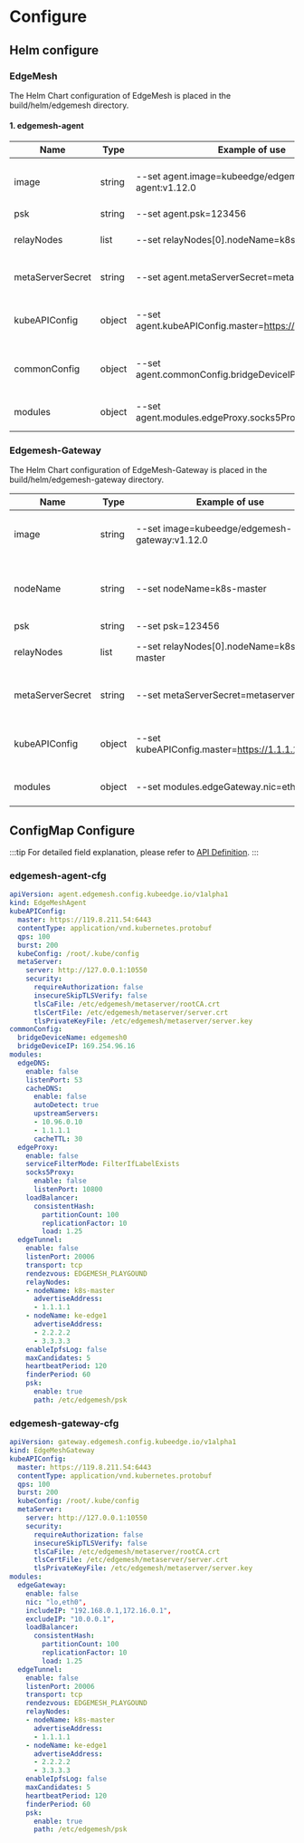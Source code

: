 # Configure

## Helm configure

### EdgeMesh

The Helm Chart configuration of EdgeMesh is placed in the build/helm/edgemesh directory.

#### 1. edgemesh-agent

| Name             | Type   | Example of use                                        | Describe                                        |
|------------------|--------|-------------------------------------------------------|-------------------------------------------------|
| image            | string | --set agent.image=kubeedge/edgemesh-agent:v1.12.0     | Specifies the image used by edgemesh-agent      |
| psk              | string | --set agent.psk=123456                                | PSK cipher                                      |
| relayNodes       | list   | --set relayNodes[0].nodeName=k8s-master               | Relay node configuration table                  |
| metaServerSecret | string | --set agent.metaServerSecret=metaserver-certs         | Secret to store the metaServer certificate file |
| kubeAPIConfig    | object | --set agent.kubeAPIConfig.master=https://1.1.1.1:6443 | Same meaning as kubeAPIConfig in configmap      |
| commonConfig     | object | --set agent.commonConfig.bridgeDeviceIP=169.254.96.16 | Same meaning as commonConfig in configmap       |
| modules          | object | --set agent.modules.edgeProxy.socks5Proxy.enable=true | Same meaning as modules in configmap            |

### Edgemesh-Gateway

The Helm Chart configuration of EdgeMesh-Gateway is placed in the build/helm/edgemesh-gateway directory.

| Name             | Type   | Example of use                                  | Describe                                            |
|------------------|--------|-------------------------------------------------|-----------------------------------------------------|
| image            | string | --set image=kubeedge/edgemesh-gateway:v1.12.0   | Specifies the image used by edgemesh-gateway        |
| nodeName         | string | --set nodeName=k8s-master                       | Specify the node where edgemesh-gateway is deployed |
| psk              | string | --set psk=123456                                | PSK cipher                                          |
| relayNodes       | list   | --set relayNodes[0].nodeName=k8s-master         | Relay node configuration table                      |
| metaServerSecret | string | --set metaServerSecret=metaserver-certs         | Secret to store the metaServer certificate file     |
| kubeAPIConfig    | object | --set kubeAPIConfig.master=https://1.1.1.1:6443 | Same meaning as kubeAPIConfig in configmap          |
| modules          | object | --set modules.edgeGateway.nic=eth0              | Same meaning as modules in configmap                |

## ConfigMap Configure

:::tip
For detailed field explanation, please refer to [API Definition](https://github.com/kubeedge/edgemesh/blob/main/pkg/apis/config/v1alpha1/types.go).
:::

### edgemesh-agent-cfg

```yaml
apiVersion: agent.edgemesh.config.kubeedge.io/v1alpha1
kind: EdgeMeshAgent
kubeAPIConfig:
  master: https://119.8.211.54:6443
  contentType: application/vnd.kubernetes.protobuf
  qps: 100
  burst: 200
  kubeConfig: /root/.kube/config
  metaServer:
    server: http://127.0.0.1:10550
    security:
      requireAuthorization: false
      insecureSkipTLSVerify: false
      tlsCaFile: /etc/edgemesh/metaserver/rootCA.crt
      tlsCertFile: /etc/edgemesh/metaserver/server.crt
      tlsPrivateKeyFile: /etc/edgemesh/metaserver/server.key
commonConfig:
  bridgeDeviceName: edgemesh0
  bridgeDeviceIP: 169.254.96.16
modules:
  edgeDNS:
    enable: false
    listenPort: 53
    cacheDNS:
      enable: false
      autoDetect: true
      upstreamServers:
      - 10.96.0.10
      - 1.1.1.1
      cacheTTL: 30
  edgeProxy:
    enable: false
    serviceFilterMode: FilterIfLabelExists
    socks5Proxy:
      enable: false
      listenPort: 10800
    loadBalancer:
      consistentHash:
        partitionCount: 100
        replicationFactor: 10
        load: 1.25
  edgeTunnel:
    enable: false
    listenPort: 20006
    transport: tcp
    rendezvous: EDGEMESH_PLAYGOUND
    relayNodes:
    - nodeName: k8s-master
      advertiseAddress:
      - 1.1.1.1
    - nodeName: ke-edge1
      advertiseAddress:
      - 2.2.2.2
      - 3.3.3.3
    enableIpfsLog: false
    maxCandidates: 5
    heartbeatPeriod: 120
    finderPeriod: 60
    psk:
      enable: true
      path: /etc/edgemesh/psk
```

### edgemesh-gateway-cfg

```yaml
apiVersion: gateway.edgemesh.config.kubeedge.io/v1alpha1
kind: EdgeMeshGateway
kubeAPIConfig:
  master: https://119.8.211.54:6443
  contentType: application/vnd.kubernetes.protobuf
  qps: 100
  burst: 200
  kubeConfig: /root/.kube/config
  metaServer:
    server: http://127.0.0.1:10550
    security:
      requireAuthorization: false
      insecureSkipTLSVerify: false
      tlsCaFile: /etc/edgemesh/metaserver/rootCA.crt
      tlsCertFile: /etc/edgemesh/metaserver/server.crt
      tlsPrivateKeyFile: /etc/edgemesh/metaserver/server.key
modules:
  edgeGateway:
    enable: false
    nic: "lo,eth0",
    includeIP: "192.168.0.1,172.16.0.1",
    excludeIP: "10.0.0.1",
    loadBalancer:
      consistentHash:
        partitionCount: 100
        replicationFactor: 10
        load: 1.25
  edgeTunnel:
    enable: false
    listenPort: 20006
    transport: tcp
    rendezvous: EDGEMESH_PLAYGOUND
    relayNodes:
    - nodeName: k8s-master
      advertiseAddress:
      - 1.1.1.1
    - nodeName: ke-edge1
      advertiseAddress:
      - 2.2.2.2
      - 3.3.3.3
    enableIpfsLog: false
    maxCandidates: 5
    heartbeatPeriod: 120
    finderPeriod: 60
    psk:
      enable: true
      path: /etc/edgemesh/psk
```
